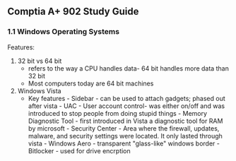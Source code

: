 ## Comptia A+ 902 Study Guide

### 1.1 Windows Operating Systems 

Features: 
 1. 32 bit vs 64 bit 
    - refers to the way a CPU handles data- 64 bit handles more data than 32 bit
    - Most computers today are 64 bit machines
 2. Windows Vista  
    * Key features
               - Sidebar - can be used to attach gadgets; phased out after vista
               - UAC - User account control- was either on/off and was introduced to stop people from doing stupid things
               - Memory Diagnostic Tool - first introduced in Vista a diagnostic tool for RAM by microsoft
               - Security Center - Area where the firewall, updates, malware, and security settings were located. It only lasted through vista
               - Windows Aero - transparent "glass-like" windows border
               - Bitlocker - used for drive encrption 
 
